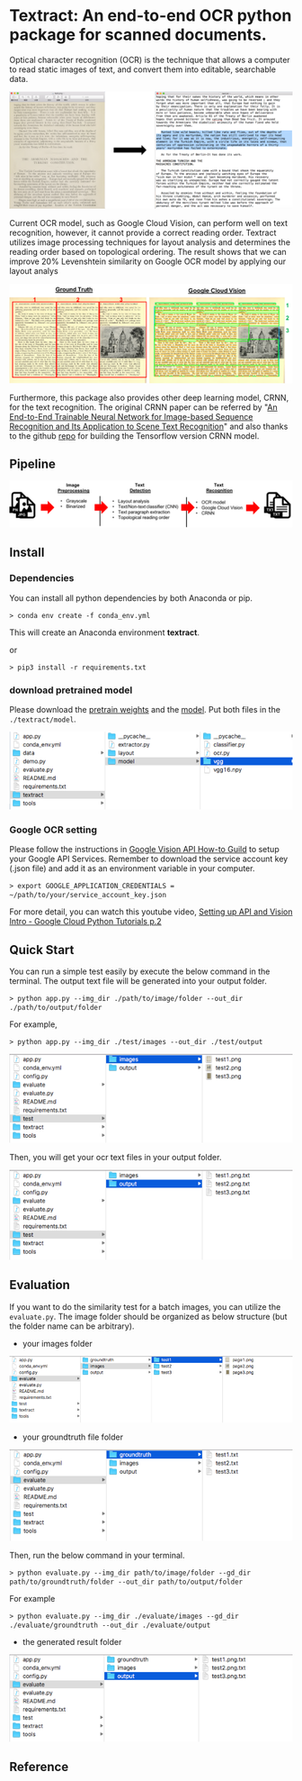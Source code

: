 # Textract: An end-to-end OCR python package for scanned documents.
Optical character recognition (OCR) is the technique that allows a computer to read static images of text, and convert them into editable, searchable data. 

![](./images/img_to_text.png)

Current OCR model, such as Google Cloud Vision, can perform well on text recognition, however, it cannot provide a correct reading order. Textract utilizes image processing techniques for layout analysis and determines the reading order based on topological ordering. The result shows that we can improve 20% Levenshtein similarity on Google OCR model by applying our layout analys

![](./images/read_order.png)

Furthermore, this package also provides other deep learning model, CRNN, for the text recognition. The original CRNN paper can be referred by "[An End-to-End Trainable Neural Network for Image-based Sequence Recognition and Its Application to Scene Text Recognition](https://arxiv.org/abs/1507.05717)" and also thanks to the github [repo](https://github.com/MaybeShewill-CV/CRNN_Tensorflow) for building the Tensorflow version CRNN model.


## Pipeline

![](./images/pipeline.png)

## Install
### Dependencies 
You can install all python dependencies by both Anaconda or pip.
```
> conda env create -f conda_env.yml
```

This will create an Anaconda environment **textract**.

or
```
> pip3 install -r requirements.txt
```

### download pretrained model
Please download the [pretrain weights](https://drive.google.com/file/d/1rUiaZJv6XgxCapS3LqgLoax_fW77tpha/view?usp=sharing) and the [model](https://drive.google.com/file/d/1jbh1Oc-uh7TvAIWo121IdbzGRn2yEB75/view?usp=sharing). Put both files in the `./textract/model`.

![](./images/model_folder.png)

### Google OCR setting 
Please follow the instructions in [Google Vision API How-to Guild](https://cloud.google.com/vision/docs/before-you-begin?authuser=1) to setup your Google API Services. Remember to download the service account key (.json file) and add it as an environment variable in your computer. 
```
> export GOOGLE_APPLICATION_CREDENTIALS = ~/path/to/your/service_account_key.json
```

For more detail, you can watch this youtube video, [Setting up API and Vision Intro - Google Cloud Python Tutorials p.2](https://www.youtube.com/watch?v=nMY0qDg16y4)

## Quick Start
You can run a simple test easily by execute the below command in the terminal. The output text file will be generated into your output folder.
```
> python app.py --img_dir ./path/to/image/folder --out_dir ./path/to/output/folder 
```

For example, 
```
> python app.py --img_dir ./test/images --out_dir ./test/output
```

![](./images/test_images.png)

Then, you will get your ocr text files in your output folder.

![](./images/test_output.png)

## Evaluation
If you want to do the similarity test for a batch images, you can utilize the `evaluate.py`. The image folder should be organized as below structure (but the folder name can be arbitrary).

* your images folder

![](./images/eva_images.png)

* your groundtruth file folder

![](./images/eva_groundtruth.png)

Then, run the below command in your terminal.
```
> python evaluate.py --img_dir path/to/image/folder --gd_dir path/to/groundtruth/folder --out_dir path/to/output/folder
```

For example
```
> python evaluate.py --img_dir ./evaluate/images --gd_dir ./evaluate/groundtruth --out_dir ./evaluate/output
```

* the generated result folder

![](./images/eva_output.png)


## Reference
